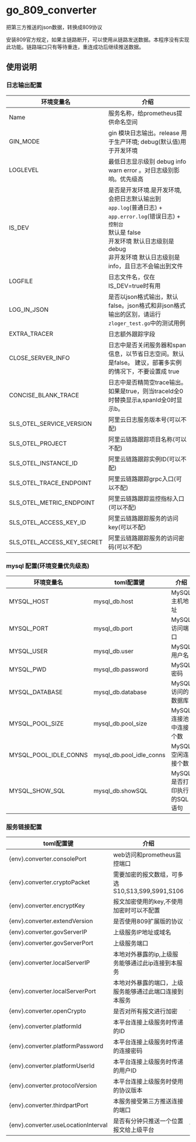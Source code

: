 <!--
 * @Author: SimingLiu siming.liu@linketech.cn
 * @Date: 2024-10-17 20:18:14
 * @LastEditors: SimingLiu siming.liu@linketech.cn
 * @LastEditTime: 2024-10-29 15:38:59
 * @FilePath: \go_809_converter\README.md
 * @Description: 
 * 
-->

# go_809_converter

把第三方推送的json数据，转换成809协议

安装809官方规定，如果主链路断开，可以使用从链路发送数据。本程序没有实现此功能。链路端口只有等待重连，重连成功后继续推送数据。

## 使用说明

### 日志输出配置

| 环境变量名                      | 介绍                                                                                                                                                  |
|----------------------------|-----------------------------------------------------------------------------------------------------------------------------------------------------|
| Name                       | 服务名称，给prometheus提供命名空间                                                                                                                              |
| GIN_MODE                   | gin 模块日志输出。release 用于生产环境; debug(默认值)用于开发环境                                                                                                         |
| LOGLEVEL                   | 最低日志显示级别 debug info warn error 。对日志级别影响。优先级高                                                                                                        |
| IS_DEV                     | 是否是开发环境.是开发环境,会把日志默认输出到 <br>`app.log`(普通日志) +<br>`app.error.log`(错误日志) +<br>`控制台`<br>默认是 false<br>开发环境 默认日志级别是debug<br>非开发环境 默认日志级别是info，且日志不会输出到文件 |
| LOGFILE                    | 日志文件名，仅在 IS_DEV=true时有用                                                                                                                             |
| LOG_IN_JSON                | 是否以json格式输出，默认false。json格式和非json格式输出的区别，请运行 `zloger_test.go`中的测试用例                                                                                  |
| EXTRA_TRACER               | 日志额外跟踪字段                                                                                                                                            |
| CLOSE_SERVER_INFO          | 日志中是否关闭服务器和span信息，以节省日志空间。默认是false。 建议，部署多实例的情况下，不要设置成 true                                                                                         |
| CONCISE_BLANK_TRACE        | 日志中是否精简空trace输出。如果是true，则当traceId全0时替换显示a,spanId全0时显示b。                                                                                             |
| SLS_OTEL_SERVICE_VERSION   | 阿里云日志服务版本号(可以不配)                                                                                                                                    |
| SLS_OTEL_PROJECT           | 阿里云链路跟踪项目名称(可以不配)                                                                                                                                   |
| SLS_OTEL_INSTANCE_ID       | 阿里云链路跟踪实例ID(可以不配)                                                                                                                                   |
| SLS_OTEL_TRACE_ENDPOINT    | 阿里云链路跟踪grpc入口(可以不配)                                                                                                                                 |
| SLS_OTEL_METRIC_ENDPOINT   | 阿里云链路跟踪监控指标入口(可以不配)                                                                                                                                 |
| SLS_OTEL_ACCESS_KEY_ID     | 阿里云链路跟踪服务的访问key(可以不配)                                                                                                                               |
| SLS_OTEL_ACCESS_KEY_SECRET | 阿里云链路跟踪服务的访问密码(可以不配)                                                                                                                                |

### mysql 配置(环境变量优先级高)

| 环境变量名                 | toml配置键                  | 介绍                 | 默认值       |
|-----------------------|--------------------------|--------------------|-----------|
| MYSQL_HOST            | mysql_db.host            | MySQL 主机地址         | localhost |
| MYSQL_PORT            | mysql_db.port            | MySQL访问端口          | 3306      |
| MYSQL_USER            | mysql_db.user            | MySQL用户名           | root      |
| MYSQL_PWD             | mysql_db.password        | MySQL密码            | root      |
| MYSQL_DATABASE        | mysql_db.database        | MySQL 访问的数据库       | ""        |
| MYSQL_POOL_SIZE       | mysql_db.pool_size       | MySQL 连接池中连接个数     | 1         |
| MYSQL_POOL_IDLE_CONNS | mysql_db.pool_idle_conns | MySQL 空闲连接个数       | 10        |
| MYSQL_SHOW_SQL        | mysql_db.showSQL         | MySQL 是否打印执行的SQL语句 | false     |

### 服务链接配置

| toml配置键                             | 介绍                                  | 默认值     |
|-------------------------------------|-------------------------------------|---------|
| {env}.converter.consolePort         | web访问和prometheus监控端口                | 13031   |
| {env}.converter.cryptoPacket        | 需要加密的报文数组，可多选 S10,S13,S99,S991,S106 | []      |
| {env}.converter.encryptKey          | 报文加密使用的key,不使用加密时可以不配置              | ""      |
| {env}.converter.extendVersion       | 是否使用809扩展版的协议                       | false   |
| {env}.converter.govServerIP         | 上级服务IP地址或域名                         | ""      |
| {env}.converter.govServerPort       | 上级服务端口                              | 0       |
| {env}.converter.localServerIP       | 本地对外暴露的ip,上级服务能够通过此ip连接到本服务         | ""      |
| {env}.converter.localServerPort     | 本地对外暴露的端口，上级服务能够通过此端口连接到本服务         | 0       |
| {env}.converter.openCrypto          | 是否对所有报文进行加密                         | false   |
| {env}.converter.platformId          | 本平台连接上级服务时传递的ID                     | 0       |
| {env}.converter.platformPassword    | 本平台连接上级服务时传递的连接密码                   | ""      |
| {env}.converter.platformUserId      | 本平台连接上级服务时传递的用户ID                   | 0       |
| {env}.converter.protocolVersion     | 本平台连接上级服务时使用的协议版本                   | "1.0.0" |
| {env}.converter.thirdpartPort       | 本服务接受第三方推送连接的端口                     | 11223   |
| {env}.converter.useLocationInterval | 是否有分钟只推送一个位置报文给上级平台                 | false   |
